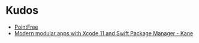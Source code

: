 # Kudos

- [PointFree](https://www.pointfree.co/)
- [Modern modular apps with Xcode 11 and Swift Package Manager - Kane](https://edit.theappbusiness.com/modern-modular-apps-with-xcode-11-and-swift-package-manager-6b4afa0125be)
